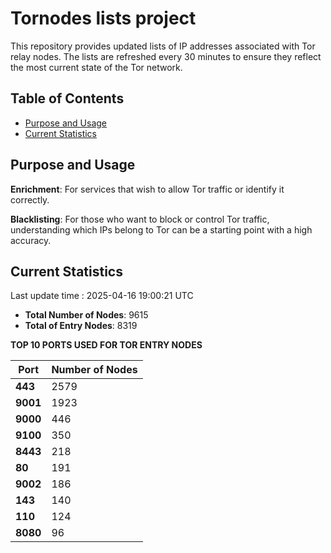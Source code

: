 # Tornodes lists project

This repository provides updated lists of IP addresses associated with Tor relay nodes. The lists are refreshed every 30 minutes to ensure they reflect the most current state of the Tor network.

## Table of Contents

- [Purpose and Usage](#purpose-and-usage)
- [Current Statistics](#current-statistics)


## Purpose and Usage

**Enrichment**: For services that wish to allow Tor traffic or identify it correctly.

**Blacklisting**: For those who want to block or control Tor traffic, understanding which IPs belong to Tor can be a starting point with a high accuracy.

## Current Statistics

Last update time : 2025-04-16 19:00:21 UTC

- **Total Number of Nodes**: 9615
- **Total of Entry Nodes**: 8319

**TOP 10 PORTS USED FOR TOR ENTRY NODES**

| **Port** | **Number of Nodes** |
|------|-----------------|
| **443**   | 2579  |
| **9001**   | 1923  |
| **9000**   | 446  |
| **9100**   | 350  |
| **8443**   | 218  |
| **80**   | 191  |
| **9002**   | 186  |
| **143**   | 140  |
| **110**   | 124  |
| **8080**   | 96  |

